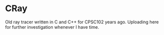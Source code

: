 # CRay
Old ray tracer written in C and C++ for CPSC102 years ago. Uploading here for further investigation whenever I have time.
